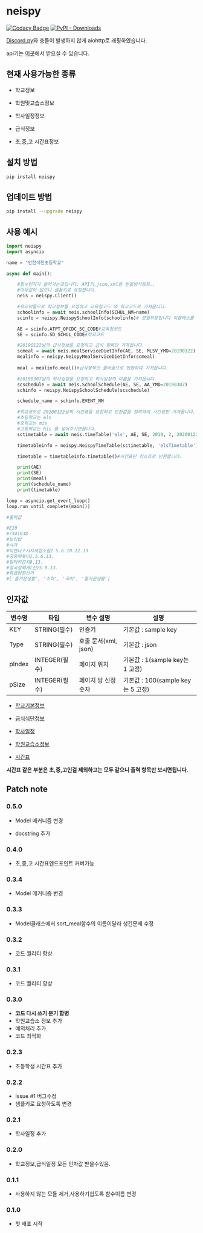 # neispy

[![Codacy Badge](https://api.codacy.com/project/badge/Grade/26f53a7e434c4f079415ab23cb51700d)](https://app.codacy.com/manual/SaidBySolo/neispy/dashboard)
[![PyPI - Downloads](https://img.shields.io/pypi/dm/neispy)](https://pypi.org/project/neispy/)

[Discord.py](https://github.com/Rapptz/discord.py)와 충돌이 발생하지 않게 aiohttp로 래핑하였습니다.

api키는 [이곳](https://open.neis.go.kr/portal/guide/actKeyPage.do)에서 받으실 수 있습니다.    

## 현재 사용가능한 종류

* 학교정보

* 학원및교습소정보

* 학사일정정보

* 급식정보

* 초,중,고 시간표정보

## 설치 방법

```sh
pip install neispy
```

## 업데이트 방법

```sh
pip install --upgrade neispy
```

## 사용 예시

```py
import neispy
import asyncio

name = "인천석천초등학교"

async def main():

    #필수인자가 들어가는곳입니다. API키,json,xml등 받을방식등등..
    #아무값이 없으니 샘플키로 요청합니다.
    neis = neispy.Client()

    #학교이름으로 학교정보를 요청하고 교육청코드 와 학교코드로 가져옵니다.
    schoolinfo = await neis.schoolInfo(SCHUL_NM=name)
    scinfo = neispy.NeispySchoolInfo(schoolinfo)# 모델부분입니다 이클래스를 이용하여 밑에 변수와같이 쉽게 가져올수있습니다.

    AE = scinfo.ATPT_OFCDC_SC_CODE#교육청코드
    SE = scinfo.SD_SCHUL_CODE#학교코드

    #20190122날의 급식정보를 요청하고 급식 항목만 가져옵니다.
    scmeal = await neis.mealServiceDietInfo(AE, SE, MLSV_YMD=20190122)
    mealinfo = neispy.NeispyMealServiceDietInfo(scmeal)
    
    meal = mealinfo.meal()#급식항목만 줄바꿈으로 변환하여 가져옵니다.

    #20190307날의 학사일정을 요청하고 학사일정의 이름을 가져옵니다.
    scschedule = await neis.SchoolSchedule(AE, SE, AA_YMD=20190307)
    schinfo = neispy.NeispySchoolSchedule(scschedule)

    schedule_name = schinfo.EVENT_NM

    #학교코드로 20200122날의 시간표을 요청하고 반환값을 정리하여 시간표만 가져옵니다.
    #초등학교는 els
    #중학교는 mis
    #고등학교는 his 를 넣어주시면됩니다.
    sctimetable = await neis.timeTable('els', AE, SE, 2019, 2, 20200122, 1, 1)

    timetableinfo = neispy.NeispyTimeTable(sctimetable, 'elsTimetable')#초,중,고학교를 정해주셔야합니다.

    timetable = timetableinfo.timetable()#시간표만 리스트로 반환합니다.

    print(AE)
    print(SE)
    print(meal)
    print(schedule_name)
    print(timetable)

loop = asyncio.get_event_loop()
loop.run_until_complete(main())

#출력값

#E10
#7341038
#보리밥
#사과
#비엔나소시지케첩조림2.5.6.10.12.13.
#궁중떡볶이1.5.6.13.
#알타리김치9.13.
#청국장찌개(신)5.9.13.
#학급임원선거
#['즐거운생활', '수학', '국어', '즐거운생활']
```

## 인자값

|변수명|타입|변수 설명|설명|
|---|-----|------|---------|
|KEY|STRING(필수)|인증키|기본값 : sample key|
|Type|STRING(필수)|호출 문서(xml, json)|기본값 : json|
|pIndex|INTEGER(필수)|페이지 위치|기본값 : 1(sample key는 1 고정)|
|pSize|INTEGER(필수)|페이지 당 신청 숫자|기본값 : 100(sample key는 5 고정)|

* [학교기본정보](https://open.neis.go.kr/portal/data/service/selectServicePage.do?page=1&rows=10&sortColumn=&sortDirection=&infId=OPEN17020190531110010104913&infSeq=2#2)

* [급식식단정보](https://open.neis.go.kr/portal/data/service/selectServicePage.do?page=1&rows=10&sortColumn=&sortDirection=&infId=OPEN17320190722180924242823&infSeq=2#2)

* [학사일정](https://open.neis.go.kr/portal/data/service/selectServicePage.do?page=1&rows=10&sortColumn=&sortDirection=&infId=OPEN17220190722175038389180&infSeq=2#2)

* [학원교습소정보](https://open.neis.go.kr/portal/data/service/selectServicePage.do?page=1&rows=10&sortColumn=&sortDirection=&infId=OPEN15920190423094641415608&infSeq=2)

* [시간표](https://open.neis.go.kr/portal/data/service/selectServicePage.do?page=1&rows=10&sortColumn=&sortDirection=&infId=OPEN15020190408160341416743&infSeq=2)

**시간표 같은 부분은 초,중,고인걸 제외하고는 모두 같으니 출력 항목만 보시면됩니다.**

## Patch note

### 0.5.0

* Model 메커니즘 변경

* docstring 추가

### 0.4.0

* 초,중,고 시간표엔드포인트 커버가능

### 0.3.4

* Model 메커니즘 변경

### 0.3.3

* Model클래스에서 sort_meal함수의 이름이달라 생긴문제 수정

### 0.3.2

* 코드 퀄리티 향상

### 0.3.1

* 코드 퀄리티 향상

### 0.3.0

* **코드 다시 쓰기 분기 합병**
* 학원교습소 정보 추가
* 예외처리 추가
* 코드 최적화

### 0.2.3

* 초등학생 시간표 추가

### 0.2.2

* Issue #1 버그수정
* 샘플키로 요청하도록 변경

### 0.2.1

* 학사일정 추가

### 0.2.0

* 학교정보,급식일정 모든 인자값 받을수있음.

### 0.1.1

* 사용하지 않는 모듈 제거,사용하기쉽도록 함수이름 변경

### 0.1.0

* 첫 배포 시작
